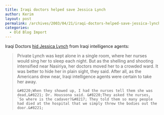 ```yaml
---
title: Iraqi doctors helped save Jessica Lynch
author: Kerim
layout: post
permalink: /archives/2003/04/21/iraqi-doctors-helped-save-jessica-lynch/
categories:
  - Old Blog Import
---
```

Iraqi Doctors <a href="http://www.nytimes.com/2003/04/21/international/worldspecial/21LYNC.html" onclick="_gaq.push(['_trackEvent', 'outbound-article', 'http://www.nytimes.com/2003/04/21/international/worldspecial/21LYNC.html', 'hid Jessica Lynch']);" >hid Jessica Lynch</a> from Iraqi intelligence agents:


>   Private Lynch was kept alone in a single room, where her nurses would sing her to sleep each night. But as the shelling and shooting intensified near Nasiriya, her doctors moved her to a crowded ward. It was better to hide her in plain sight, they said. After all, as the Americans drew near, Iraqi intelligence agents were certain to take her away.  
>   
>   
>     &#8220;When they showed up, I had the nurses tell them she was dead,&#8221; Dr. Houssona said. &#8220;They asked the nurses, `So where is the cadaver?&#8217; They told them so many people had died at the hospital that we simply threw the bodies out the door.&#8221;
>   


